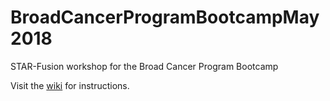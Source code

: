 # BroadCancerProgramBootcampMay2018
STAR-Fusion workshop for the Broad Cancer Program Bootcamp

Visit the [wiki](https://github.com/STAR-Fusion/BroadCancerProgramBootcampMay2018/wiki) for instructions.